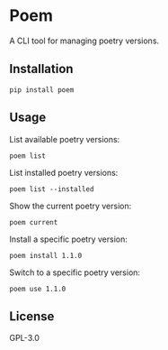 # Poem

A CLI tool for managing poetry versions.

## Installation

```
pip install poem
```

## Usage

List available poetry versions:

```
poem list
```

List installed poetry versions:

```
poem list --installed
```

Show the current poetry version:

```
poem current
```

Install a specific poetry version:

```
poem install 1.1.0
```

Switch to a specific poetry version:

```
poem use 1.1.0
```

## License

GPL-3.0
